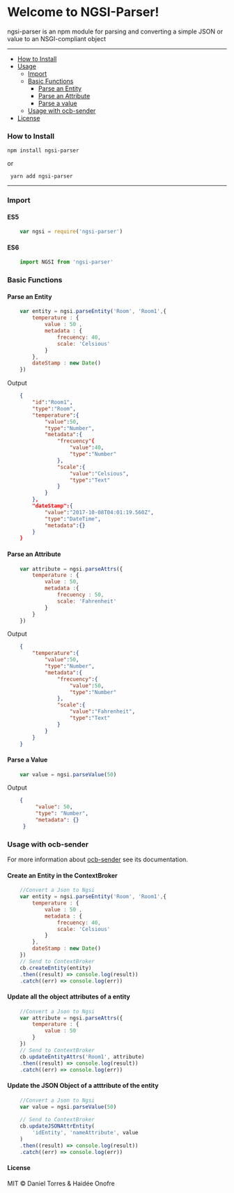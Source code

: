 Welcome to NGSI-Parser!
===================


ngsi-parser is an npm module for parsing and converting a simple JSON or value to an NSGI-compliant object

----------


* [How to Install](#how-to-install)
* [Usage](#usage)
	* [Import](#import)
	* [Basic Functions](#basic-functions)
		* [Parse an Entity](#parse-an-entity)
		* [Parse an Attribute ](#parse-an-attribute)
		* [Parse a value](#build-and-install)
	* [Usage with ocb-sender](#usage-with-ocb-sender)
* [License](#license)

### How to Install


    npm install ngsi-parser 
    
   or
   
	 yarn add ngsi-parser


----------
### Import

#### ES5 

```js
	var ngsi = require('ngsi-parser')
```

#### ES6 
	

```js
	import NGSI from 'ngsi-parser'
```

	

### Basic Functions


#### Parse an Entity

```js
	var entity = ngsi.parseEntity('Room', 'Room1',{
		temperature : {
			value : 50 ,
			metadata : {
				frecuency: 40,
				scale: 'Celsious'
			}
		},
		dateStamp : new Date()
	})
```
 
Output

```json
	{
		"id":"Room1",
		"type":"Room",
		"temperature":{
			"value":50,
			"type":"Number",
			"metadata":{
				"frecuency"{
					"value":40,
					"type":"Number"
				},
				"scale":{
					"value":"Celsious",
					"type":"Text"
				}
			}
		},
		"dateStamp":{
			"value":"2017-10-08T04:01:19.560Z",
			"type":"DateTime",
			"metadata":{}
		}
	}

```
#### Parse an Attribute

```js
	var attribute = ngsi.parseAttrs({
		temperature : {
			value : 50,
			metadata :{
				frecuency : 50,
				scale: 'Fahrenheit'
			}
		}
	})
```


Output

```json
	{
		"temperature":{
			"value":50,
			"type":"Number",
			"metadata":{
				"frecuency":{
					"value":50,
					"type":"Number"
				},
				"scale":{
					"value":"Fahrenheit",
					"type":"Text"
				}
			}
		}
	}

```


#### Parse a Value

```js
	var value = ngsi.parseValue(50)
```

Output

```json
	{
		 "value": 50,
		 "type": "Number",
		 "metadata": {}
	 }

```

### Usage with ocb-sender

For more information about [ocb-sender](https://github.com/cenidetiot/OCB.jsLibrary) see its documentation.

#### Create an Entity in the ContextBroker
```js
	//Convert a Json to Ngsi
	var entity = ngsi.parseEntity('Room', 'Room1',{
		temperature : {
			value : 50 ,
			metadata : {
				frecuency: 40,
				scale: 'Celsious'
			}
		},
		dateStamp : new Date()
	})
	// Send to ContextBroker 
	cb.createEntity(entity)
	.then((result) => console.log(result))
	.catch((err) => console.log(err))
```

#### Update all the object attributes of a entity
```js
	//Convert a Json to Ngsi
	var attribute = ngsi.parseAttrs({
		temperature : {
			value : 50
		}
	})
	// Send to ContextBroker 
	cb.updateEntityAttrs('Room1', attribute)
	.then((result) => console.log(result))
	.catch((err) => console.log(err))
```
#### Update the JSON Object of a atttribute of the entity
```js
	//Convert a Json to Ngsi
	var value = ngsi.parseValue(50)
	
	// Send to ContextBroker 
	cb.updateJSONAttrEntity(
		'idEntity', 'nameAttribute', value
	)
	.then((result) => console.log(result))
	.catch((err) => console.log(err))
```

#### License 

MIT &copy; Daniel Torres & Haidée Onofre
